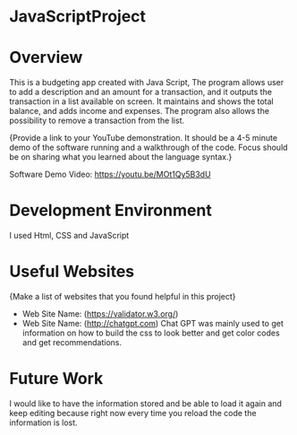 # JavaScriptProject
# Overview


This is a budgeting app created with Java Script, The program allows user to add a description and an amount for a transaction, and it outputs the transaction in a list available on screen. It maintains and shows the total balance, and adds income and expenses. The program also allows the possibility to remove a transaction from the list.

{Provide a link to your YouTube demonstration. It should be a 4-5 minute demo of the software running and a walkthrough of the code. Focus should be on sharing what you learned about the language syntax.}

Software Demo Video: https://youtu.be/MOt1Qy5B3dU

# Development Environment

I used Html, CSS and JavaScript

# Useful Websites

{Make a list of websites that you found helpful in this project}

- Web Site Name: (https://validator.w3.org/)
- Web Site Name: (http://chatgpt.com) Chat GPT was mainly used to get information on how to build the css to look better and get color codes and get recommendations.

# Future Work

I would like to have the information stored and be able to load it again and keep editing because right now every time you reload the code the information is lost.
